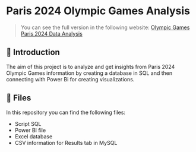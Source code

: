 Paris 2024 Olympic Games Analysis
=============



> You can see the full version in the following website: <a href="https://hilarious-writer-7f1.notion.site/Olympic-Games-Paris-2024-Data-Analysis-18e7d88a1fc98000bc3ec2ab9155ef69" target="_blank">Olympic Games Paris 2024 Data Analysis</a>
>


🚀 Introduction
-------------
The aim of this project is to analyze and get insights from Paris 2024 Olympic Games information by creating a database in SQL and then connecting with Power Bi for creating visualizations. 


📌 Files
-------------
In this repository you can find the following files:

* Script SQL
* Power BI file
* Excel database
* CSV information for Results tab in MySQL

